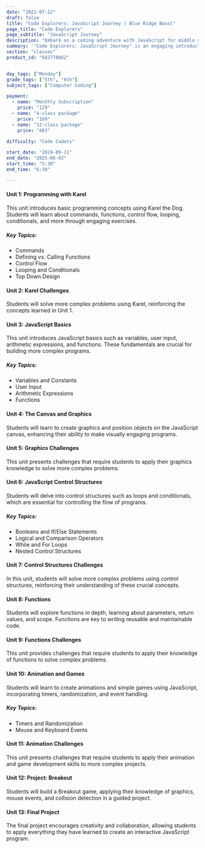 ```yaml
---
date: "2021-07-12"
draft: false
title: "Code Explorers: JavaScript Journey | Blue Ridge Boost"
page_title: "Code Explorers"
page_subtitle: "JavaScript Journey"
description: "Embark on a coding adventure with JavaScript for middle schoolers."
summary: '"Code Explorers: JavaScript Journey" is an engaging introductory class designed to introduce middle school students to the world of JavaScript programming. This course takes students on an exciting adventure through the fundamentals of coding, using JavaScript as the vehicle for exploration. Through hands-on projects, interactive exercises, and creative problem-solving, students will discover the power of programming while building a solid foundation in JavaScript concepts. The class aims to spark curiosity, foster logical thinking, and empower young learners to create their own web-based projects, setting them on a path to become the next generation of digital innovators.'
section: "classes"
product_id: "682778862"


day_tags: ["Monday"]
grade_tags: ["5th", "6th"]
subject_tags: ["Computer Coding"]

payment:
  - name: "Monthly Subscription"
    price: "129"
  - name: "4-class package"
    price: "169"
  - name: "12-class package"
    price: "483"

difficulty: "Code Cadets"

start_date: "2024-09-11"
end_date: "2025-06-02"
start_time: "5:30"
end_time: "6:30"

---
```


<div class="content">
    <h4>Unit 1: Programming with Karel</h4>
    <p>This unit introduces basic programming concepts using Karel the Dog. Students will learn about commands, functions, control flow, looping, conditionals, and more through engaging exercises.</p>
    <h5>Key Topics:</h5>
    <ul>
        <li>Commands</li>
        <li>Defining vs. Calling Functions</li>
        <li>Control Flow</li>
        <li>Looping and Conditionals</li>
        <li>Top Down Design</li>
    </ul>
    </div>
    <div class="content">
        <h4>Unit 2: Karel Challenges</h4>
        <p>Students will solve more complex problems using Karel, reinforcing the concepts learned in Unit 1.</p>
    </div>
    <div class="content">
        <h4>Unit 3: JavaScript Basics</h4>
        <p>This unit introduces JavaScript basics such as variables, user input, arithmetic expressions, and functions. These fundamentals are crucial for building more complex programs.</p>
        <h5>Key Topics:</h5>
        <ul>
            <li>Variables and Constants</li>
            <li>User Input</li>
            <li>Arithmetic Expressions</li>
            <li>Functions</li>
        </ul>
    </div>
    <div class="content">
        <h4>Unit 4: The Canvas and Graphics</h4>
        <p>Students will learn to create graphics and position objects on the JavaScript canvas, enhancing their ability to make visually engaging programs.</p>
    </div>
    <div class="content">
        <h4>Unit 5: Graphics Challenges</h4>
        <p>This unit presents challenges that require students to apply their graphics knowledge to solve more complex problems.</p>
    </div>
    <div class="content">
        <h4>Unit 6: JavaScript Control Structures</h4>
        <p>Students will delve into control structures such as loops and conditionals, which are essential for controlling the flow of programs.</p>
        <h5>Key Topics:</h5>
        <ul>
            <li>Booleans and If/Else Statements</li>
            <li>Logical and Comparison Operators</li>
            <li>While and For Loops</li>
            <li>Nested Control Structures</li>
        </ul>
    </div>
    <div class="content">
        <h4>Unit 7: Control Structures Challenges</h4>
        <p>In this unit, students will solve more complex problems using control structures, reinforcing their understanding of these crucial concepts.</p>
    </div>
    <div class="content">
        <h4>Unit 8: Functions</h4>
        <p>Students will explore functions in depth, learning about parameters, return values, and scope. Functions are key to writing reusable and maintainable code.</p>
    </div>
    <div class="content">
        <h4>Unit 9: Functions Challenges</h4>
        <p>This unit provides challenges that require students to apply their knowledge of functions to solve complex problems.</p>
    </div>
    <div class="content">
        <h4>Unit 10: Animation and Games</h4>
        <p>Students will learn to create animations and simple games using JavaScript, incorporating timers, randomization, and event handling.</p>
        <h5>Key Topics:</h5>
        <ul>
            <li>Timers and Randomization</li>
            <li>Mouse and Keyboard Events</li>
        </ul>
    </div>
    <div class="content">
        <h4>Unit 11: Animation Challenges</h4>
        <p>This unit presents challenges that require students to apply their animation and game development skills to more complex projects.</p>
    </div>
    <div class="content">
        <h4>Unit 12: Project: Breakout</h4>
        <p>Students will build a Breakout game, applying their knowledge of graphics, mouse events, and collision detection in a guided project.</p>
    </div>
    <div class="content">
        <h4>Unit 13: Final Project</h4>
        <p>The final project encourages creativity and collaboration, allowing students to apply everything they have learned to create an interactive JavaScript program.</p>
    </div>
</div>
